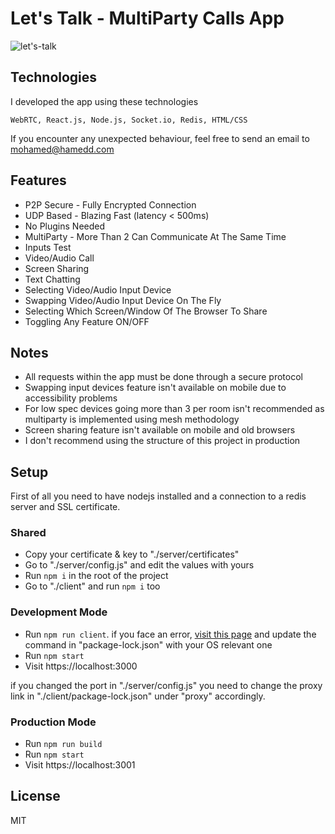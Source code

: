 # Let's Talk - MultiParty Calls App

![let's-talk](https://user-images.githubusercontent.com/54107871/79381486-594d9280-7f62-11ea-8659-32bf506b993e.png)

## Technologies

I developed the app using these technologies

`WebRTC, React.js, Node.js, Socket.io, Redis, HTML/CSS`

If you encounter any unexpected behaviour, feel free to send an email to mohamed@hamedd.com

## Features

- P2P Secure - Fully Encrypted Connection
- UDP Based - Blazing Fast (latency < 500ms)
- No Plugins Needed
- MultiParty - More Than 2 Can Communicate At The Same Time
- Inputs Test
- Video/Audio Call
- Screen Sharing
- Text Chatting
- Selecting Video/Audio Input Device
- Swapping Video/Audio Input Device On The Fly
- Selecting Which Screen/Window Of The Browser To Share
- Toggling Any Feature ON/OFF

## Notes

- All requests within the app must be done through a secure protocol
- Swapping input devices feature isn't available on mobile due to accessibility problems
- For low spec devices going more than 3 per room isn't recommended as multiparty is implemented using mesh methodology
- Screen sharing feature isn't available on mobile and old browsers
- I don't recommend using the structure of this project in production

## Setup

First of all you need to have nodejs installed and a connection to a redis server and SSL certificate.

### Shared

- Copy your certificate & key to "./server/certificates"
- Go to "./server/config.js" and edit the values with yours
- Run `npm i` in the root of the project
- Go to "./client" and run `npm i` too

### Development Mode

- Run `npm run client`. if you face an error, [visit this page](https://create-react-app.dev/docs/using-https-in-development/) and update the command in "package-lock.json" with your OS relevant one
- Run `npm start`
- Visit https://localhost:3000

if you changed the port in "./server/config.js" you need to change the proxy link in "./client/package-lock.json" under "proxy" accordingly.

### Production Mode

- Run `npm run build`
- Run `npm start`
- Visit https://localhost:3001

## License

MIT
